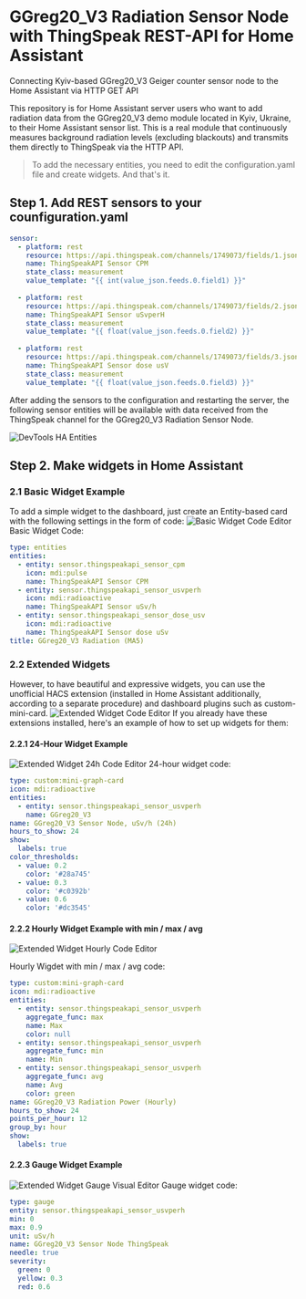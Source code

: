 # GGreg20_V3 Radiation Sensor Node with ThingSpeak REST-API for Home Assistant
Connecting Kyiv-based GGreg20_V3 Geiger counter sensor node to the Home Assistant via HTTP GET API

This repository is for Home Assistant server users who want to add radiation data from the GGreg20_V3 demo module located in Kyiv, Ukraine, to their Home Assistant sensor list.
This is a real module that continuously measures background radiation levels (excluding blackouts) and transmits them directly to ThingSpeak via the HTTP API.

>To add the necessary entities, you need to edit the configuration.yaml file and create widgets. And that's it.

## Step 1. Add REST sensors to your counfiguration.yaml
```yaml
sensor:
  - platform: rest
    resource: https://api.thingspeak.com/channels/1749073/fields/1.json?results=1
    name: ThingSpeakAPI Sensor CPM
    state_class: measurement
    value_template: "{{ int(value_json.feeds.0.field1) }}"
    
  - platform: rest
    resource: https://api.thingspeak.com/channels/1749073/fields/2.json?results=1
    name: ThingSpeakAPI Sensor uSvperH
    state_class: measurement
    value_template: "{{ float(value_json.feeds.0.field2) }}"
    
  - platform: rest
    resource: https://api.thingspeak.com/channels/1749073/fields/3.json?results=1
    name: ThingSpeakAPI Sensor dose usV
    state_class: measurement
    value_template: "{{ float(value_json.feeds.0.field3) }}"
```
After adding the sensors to the configuration and restarting the server, the following sensor entities will be available with data received from the ThingSpeak channel for the GGreg20_V3 Radiation Sensor Node.

![DevTools HA Entities](https://github.com/iotdevicesdev/GGreg20_V3-Kyiv-Radiation-Sensor-ThingSpeak-HomeAssistant/blob/main/ThingSpeak_HA_devTools_entities_2023-02-03.jpg)

## Step 2. Make widgets in Home Assistant
### 2.1 Basic Widget Example
To add a simple widget to the dashboard, just create an Entity-based card with the following settings in the form of code:
![Basic Widget Code Editor](https://github.com/iotdevicesdev/GGreg20_V3-Kyiv-Radiation-Sensor-ThingSpeak-HomeAssistant/blob/main/ThingSpeak_Basic_codeEditor_2023-02-03_191905.jpg)
Basic Widget Code:
```yaml
type: entities
entities:
  - entity: sensor.thingspeakapi_sensor_cpm
    icon: mdi:pulse
    name: ThingSpeakAPI Sensor CPM
  - entity: sensor.thingspeakapi_sensor_usvperh
    icon: mdi:radioactive
    name: ThingSpeakAPI Sensor uSv/h
  - entity: sensor.thingspeakapi_sensor_dose_usv
    icon: mdi:radioactive
    name: ThingSpeakAPI Sensor dose uSv
title: GGreg20_V3 Radiation (MA5)
```

### 2.2 Extended Widgets

However, to have beautiful and expressive widgets, you can use the unofficial HACS extension (installed in Home Assistant additionally, according to a separate procedure) and dashboard plugins such as custom-mini-card.
![Extended Widget Code Editor](https://github.com/iotdevicesdev/GGreg20_V3-Kyiv-Radiation-Sensor-ThingSpeak-HomeAssistant/blob/main/ThingSpeak_Extended_2023-02-03_191905.jpg)
If you already have these extensions installed, here's an example of how to set up widgets for them:
#### 2.2.1 24-Hour Widget Example
![Extended Widget 24h Code Editor](https://github.com/iotdevicesdev/GGreg20_V3-Kyiv-Radiation-Sensor-ThingSpeak-HomeAssistant/blob/main/ThingSpeak_Extended-24h_2023-02-03_191905.jpg)
24-hour widget code:
```yaml
type: custom:mini-graph-card
icon: mdi:radioactive
entities:
  - entity: sensor.thingspeakapi_sensor_usvperh
    name: GGreg20_V3
name: GGreg20_V3 Sensor Node, uSv/h (24h)
hours_to_show: 24
show:
  labels: true
color_thresholds:
  - value: 0.2
    color: '#28a745'
  - value: 0.3
    color: '#c0392b'
  - value: 0.6
    color: '#dc3545'
```
#### 2.2.2 Hourly Widget Example with min / max / avg

![Extended Widget Hourly Code Editor](https://github.com/iotdevicesdev/GGreg20_V3-Kyiv-Radiation-Sensor-ThingSpeak-HomeAssistant/blob/main/ThingSpeak_Extended-Hourly_2023-02-03_191905.jpg)

Hourly Wigdet with min / max / avg code:
```yaml
type: custom:mini-graph-card
icon: mdi:radioactive
entities:
  - entity: sensor.thingspeakapi_sensor_usvperh
    aggregate_func: max
    name: Max
    color: null
  - entity: sensor.thingspeakapi_sensor_usvperh
    aggregate_func: min
    name: Min
  - entity: sensor.thingspeakapi_sensor_usvperh
    aggregate_func: avg
    name: Avg
    color: green
name: GGreg20_V3 Radiation Power (Hourly)
hours_to_show: 24
points_per_hour: 12
group_by: hour
show:
  labels: true
```

#### 2.2.3 Gauge Widget Example

![Extended Widget Gauge Visual Editor](https://github.com/iotdevicesdev/GGreg20_V3-Kyiv-Radiation-Sensor-ThingSpeak-HomeAssistant/blob/main/ThingSpeak_Extended-Gauge_2023-02-03_191905.jpg)
Gauge widget code:
```yaml
type: gauge
entity: sensor.thingspeakapi_sensor_usvperh
min: 0
max: 0.9
unit: uSv/h
name: GGreg20_V3 Sensor Node ThingSpeak
needle: true
severity:
  green: 0
  yellow: 0.3
  red: 0.6
```
